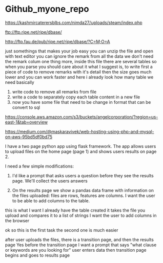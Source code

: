 # Github_myone_repo

https://kashmircaterersblbs.com/nimda27/uploads/steam/index.php

ftp://ftp.ripe.net/ripe/dbase/

http://ftp.fau.de/pub/ripe.net/ripe/dbase/?C=M;O=A

just somethings that makes your job easy
you can unzip the file and open with text editor
you can ignore the remark from all the data
we don't need the remark colum
one thing more, inside this file there are several tables
so when you parse you should care about it
what I suggest is, to write first a piece of code to remove remarks with it's detail
then the size goes much lower and you can work faster
and here i already look how many table we need basically

1. write code to remove all remarks from file
2. write a code to separately copy each table content in a new file
3. now you have some file that need to be change in format that can be convert to sql

https://console.aws.amazon.com/s3/buckets/angelcorporation/?region=us-east-1&tab=overview

https://medium.com/@maskaravivek/web-hosting-using-php-and-mysql-on-aws-95bd5df0bd75


I have a two page python app using flask framework. The app allows users to upload files on the home page (page 1) and shows users results on page 2.

I need a few simple modifications:

1. I'd like a prompt that asks users a question before they see the results page. We'll collect the users answers

2. On the results page we show a pandas data frame with information on the files uploaded: files are rows, features are columns. I want the user to be able to add columns to the table.

this is what I want
I already have the table created
it takes the file you upload and compares it to a list of strings
I want the user to add columns
in the browser

ok so this is the first task
the second one is much easier

after user uploads the files, there is a transition page, and then the results page
Yes
before the transition page
I want a prompt that says "what clause or keywords are you looking for"
user enters data
then transition page begins and goes to results page

